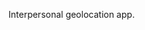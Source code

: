 <!--
name: 'missingno / lo.st'
tools: ['MEAN', 'Leaflet']
completeness: 0
-->

Interpersonal geolocation app.
